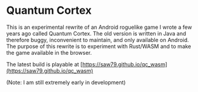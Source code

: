 # Quantum Cortex

This is an experimental rewrite of an Android roguelike game I wrote a few years ago called Quantum Cortex. The old version is written in Java and therefore buggy, inconvenient to maintain, and only available on Android. The purpose of this rewrite is to experiment with Rust/WASM and to make the game available in the browser.

The latest build is playable at [https://saw79.github.io/qc_wasm](https://saw79.github.io/qc_wasm)

(Note: I am still extremely early in development)

